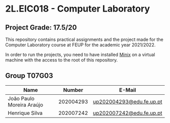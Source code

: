 # 2L.EIC018 - Computer Laboratory

## Project Grade: 17.5/20

This repository contains practical assignments and the project made for the Computer Laboratory course at FEUP for the academic year 2021/2022.

In order to run the projects, you need to have installed [Minix](https://www.minix3.org/) on a virtual machine with the access to the root of this repository.

## Group T07G03
| Name             | Number    | E-Mail             |
| ---------------- | --------- | ------------------ |
| João Paulo Moreira Araújo         | 202004293 | up202004293@edu.fe.up.pt                |
| Henrique Silva          | 202007242 | up202007242@edu.fe.up.pt                |
